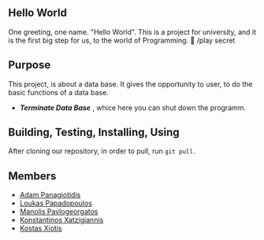 ## Hello World
One greeting, one name. "Hello World". This is a project for university, and it is the first big step for us, to the world of Programming. :space_invader: /play secret

## Purpose
This project, is about a data base. It gives the opportunity to user, to do the basic functions of a data base.
* ***Terminate Data Base*** , whice here you can shut down the programm.

## Building, Testing, Installing, Using
After cloning our repository, in order to pull, run `git pull`.



## Members
* [Adam Panagiotidis](https://github.com/AdamPanag)
* [Loukas Papadopoulos](https://github.com/LoukasPap)
* [Manolis Pavlogeorgatos](https://github.com/manolispavl)
* [Konstantinos Xatzigiannis](https://github.com/DinosXa)
* [Kostas Xiotis](https://github.com/Kostas99)
